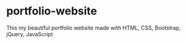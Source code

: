 # portfolio-website
This my beautiful portfolio website made with HTML, CSS, Bootstrap, jQuery, JavaScript
